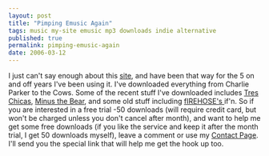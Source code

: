 ```yaml
---
layout: post
title: "Pimping Emusic Again"
tags: music my-site emusic mp3 downloads indie alternative
published: true
permalink: pimping-emusic-again
date: 2006-03-12
---
```


I just can't say enough about this <a href="http://www.emusic.com">site</a>, and have been that way for the 5 on and off years I've been using it.  I've downloaded everything from Charlie Parker to the Cows.  Some of the recent stuff I've downloaded includes <a href="http://www.emusic.com/artist/11573/11573581.html">Tres Chicas</a>, <a href="http://www.emusic.com/artist/11506/11506025.html">Minus the Bear</a>, and some old stuff including <a href="http://www.emusic.com/artist/11625/11625629.html">fIREHOSE's </a> if'n.
So if you are interested in a free trial -50 downloads (will require credit card, but won't be charged unless you don't cancel after month), and want to help me get some free downloads (if you like the service and keep it after the month trial, I get 50 downloads myself), leave a comment or use my <a href="http://www.miklb.com/contact">Contact Page</a>.  I'll send you the special link that will help me get the hook up too.
